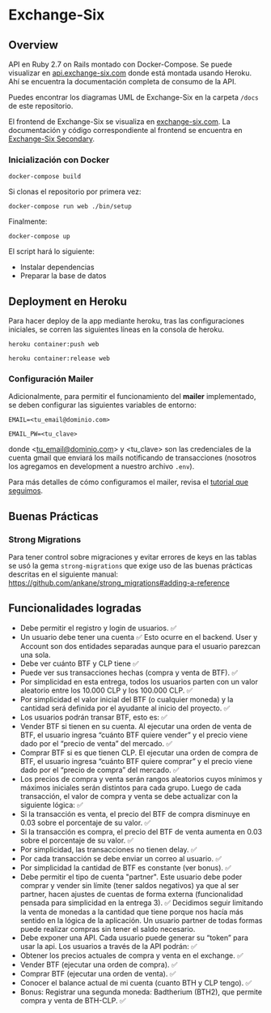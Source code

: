 # Exchange-Six

## Overview

API en Ruby 2.7 on Rails montado con Docker-Compose. Se puede visualizar en [api.exchange-six.com](api.exchange-six.com) donde está montada usando Heroku. Ahí se encuentra la documentación completa de consumo de la API.

Puedes encontrar los diagramas UML de Exchange-Six en la carpeta `/docs` de este repositorio.

El frontend de Exchange-Six se visualiza en [exchange-six.com](exchange-six.com). La documentación y código correspondiente al frontend se encuentra en [Exchange-Six Secondary](http://api.exchange-six.com/).

### Inicialización con Docker

    docker-compose build

Si clonas el repositorio por primera vez:

    docker-compose run web ./bin/setup

Finalmente:

    docker-compose up


El script hará lo siguiente:  

- Instalar dependencias
- Preparar la base de datos

## Deployment en Heroku

Para hacer deploy de la app mediante heroku, tras las configuraciones iniciales, se corren las siguientes líneas en la consola de heroku.

    heroku container:push web

    heroku container:release web

### Configuración Mailer

Adicionalmente, para permitir el funcionamiento del __mailer__ implementado, se deben configurar las siguientes variables de entorno:

    EMAIL=<tu_email@dominio.com>

    EMAIL_PW=<tu_clave>

donde \<tu_email@dominio.com> y <tu_clave> son las credenciales de la cuenta gmail que enviará los mails notificando de transacciones (nosotros los agregamos en development a nuestro archivo `.env`).

Para más detalles de cómo configuramos el mailer, revisa el [tutorial que seguimos](https://dev.to/morinoko/sending-emails-in-rails-with-action-mailer-and-gmail-35g4).


## Buenas Prácticas

### Strong Migrations

Para tener control sobre migraciones y evitar errores de keys en las tablas se usó la gema `strong-migrations` que exige uso de las buenas prácticas descritas en el siguiente manual:
<https://github.com/ankane/strong_migrations#adding-a-reference>

## Funcionalidades logradas

- Debe permitir el registro y login de usuarios. :white_check_mark:
- Un usuario debe tener una cuenta :white_check_mark: Esto ocurre en el backend. User y Account son dos entidades separadas aunque para el usuario parezcan una sola. 
- Debe ver cuánto BTF y CLP tiene :white_check_mark:
- Puede ver sus transacciones hechas (compra y venta de BTF). :white_check_mark:
- Por simplicidad en esta entrega, todos los usuarios parten con un valor aleatorio entre los 10.000 CLP y los 100.000 CLP. :white_check_mark:
- Por simplicidad el valor inicial del BTF (o cualquier moneda) y la cantidad será definida por el ayudante al inicio del proyecto. :white_check_mark:
- Los usuarios podrán transar BTF, esto es: :white_check_mark:
- Vender BTF si tienen en su cuenta. Al ejecutar una orden de venta de BTF, el usuario ingresa “cuánto BTF quiere vender” y el precio viene dado por el “precio de venta” del mercado. :white_check_mark:
- Comprar BTF si es que tienen CLP. El ejecutar una orden de compra de BTF, el usuario ingresa “cuánto BTF quiere comprar” y el precio viene dado por el “precio de compra” del mercado. :white_check_mark:
- Los precios de compra y venta serán rangos aleatorios cuyos mínimos y máximos iniciales serán distintos para cada grupo. Luego de cada transacción, el valor de compra y venta se debe actualizar con la siguiente lógica: :white_check_mark:
- Si la transacción es venta, el precio del BTF de compra disminuye en 0.03 sobre el porcentaje de su valor. :white_check_mark:
- Si la transacción es compra, el precio del BTF de venta aumenta en 0.03 sobre el porcentaje de su valor. :white_check_mark:
- Por simplicidad, las transacciones no tienen delay. :white_check_mark:
- Por cada transacción se debe enviar un correo al usuario. :white_check_mark:
- Por simplicidad la cantidad de BTF es constante (ver bonus). :white_check_mark:
- Debe permitir el tipo de cuenta "partner". Este usuario debe poder comprar y vender sin límite (tener saldos negativos) ya que al ser partner, hacen ajustes de cuentas de forma externa (funcionalidad pensada para simplicidad en la entrega 3). :white_check_mark: Decidimos seguir limitando la venta de monedas a la cantidad que tiene porque nos hacía más sentido en la lógica de la aplicación. Un usuario partner de todas formas puede realizar compras sin tener el saldo necesario.
- Debe exponer una API. Cada usuario puede generar su “token” para usar la api. Los usuarios a través de la API podrán: :white_check_mark:
- Obtener los precios actuales de compra y venta en el exchange. :white_check_mark:
- Vender BTF (ejecutar una orden de compra). :white_check_mark:
- Comprar BTF (ejecutar una orden de venta). :white_check_mark:
- Conocer el balance actual de mi cuenta (cuanto BTH y CLP tengo). :white_check_mark:
- Bonus​: Registrar una segunda moneda: Badtherium (BTH2), que permite compra y venta de BTH-CLP. :white_check_mark: